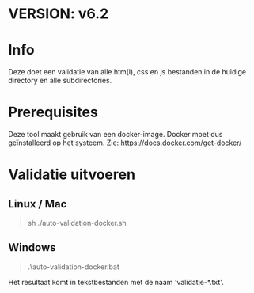 # VERSION: v6.2

# Info
Deze doet een validatie van alle htm(l), css en js bestanden in de huidige directory en alle subdirectories.

# Prerequisites
Deze tool maakt gebruik van een docker-image. Docker moet dus geïnstalleerd op het systeem.
Zie: https://docs.docker.com/get-docker/


# Validatie uitvoeren
## Linux / Mac
> sh ./auto-validation-docker.sh
## Windows
> .\auto-validation-docker.bat

Het resultaat komt in tekstbestanden met de naam 'validatie-*.txt'.
